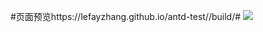 #页面预览https://lefayzhang.github.io/antd-test//build/#
<img src="https://gw.alipayobjects.com/zos/rmsportal/DReQIejdcJPeaXWEDKDe.png" />
